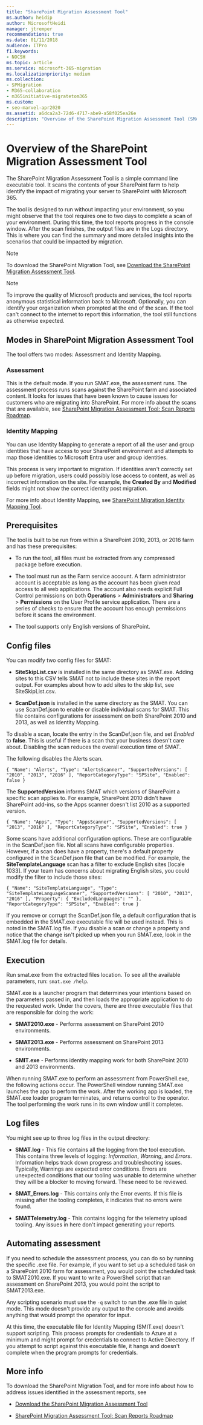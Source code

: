 ```yaml
---
title: "SharePoint Migration Assessment Tool"
ms.author: heidip
author: MicrosoftHeidi
manager: jtremper
recommendations: true
ms.date: 01/11/2018
audience: ITPro
f1.keywords:
- NOCSH
ms.topic: article
ms.service: microsoft-365-migration
ms.localizationpriority: medium
ms.collection:
- SPMigration
- M365-collaboration
- m365initiative-migratetom365
ms.custom:
- seo-marvel-apr2020
ms.assetid: a6dca2a3-72d6-4717-abe9-a58f025ea26e
description: "Overview of the SharePoint Migration Assessment Tool (SMAT). A tool that helps identify the impact of migrating your server to SharePoint in Microsoft 365."
---
```


# Overview of the SharePoint Migration Assessment Tool

The SharePoint Migration Assessment Tool is a simple command line executable tool. It scans the contents of your SharePoint farm to help identify the impact of migrating your server to SharePoint with Microsoft 365.
  
The tool is designed to run without impacting your environment, so you might observe that the tool requires one to two days to complete a scan of your environment. During this time, the tool reports progress in the console window. After the scan finishes, the output files are in the Logs directory. This is where you can find the summary and more detailed insights into the scenarios that could be impacted by migration.
  
> [!NOTE]
> To download the SharePoint Migration Tool, see [Download the SharePoint Migration Assessment Tool](https://www.microsoft.com/download/details.aspx?id=53598).
  
> [!NOTE]
> To improve the quality of Microsoft products and services, the tool reports anonymous statistical information back to Microsoft. Optionally, you can identify your organization when prompted at the end of the scan. If the tool can't connect to the internet to report this information, the tool still functions as otherwise expected.

## Modes in SharePoint Migration Assessment Tool

The tool offers two modes: Assessment and Identity Mapping.
  
### Assessment

This is the default mode. If you run SMAT.exe, the assessment runs. The assessment process runs scans against the SharePoint farm and associated content. It looks for issues that have been known to cause issues for customers who are migrating into SharePoint. For more info about the scans that are available, see [SharePoint Migration Assessment Tool: Scan Reports Roadmap](sharepoint-migration-assessment-toolscan-reports-roadmap.md).
  
### Identity Mapping

You can use Identity Mapping to generate a report of all the user and group identities that have access to your SharePoint environment and attempts to map those identities to Microsoft Entra user and group identities.
  
This process is very important to migration. If identities aren't correctly set up before migration, users could possibly lose access to content, as well as incorrect information on the site. For example, the **Created By** and **Modified** fields might not show the correct identity post migration.
  
For more info about Identity Mapping, see [SharePoint Migration Identity Mapping Tool](sharepoint-migration-identity-mapping-tool.md).
  
## Prerequisites

The tool is built to be run from within a SharePoint 2010, 2013, or 2016 farm and has these prerequisites:
  
- To run the tool, all files must be extracted from any compressed package before execution.
    
- The tool must run as the Farm service account. A farm administrator account is acceptable as long as the account has been given read access to all web applications. The account also needs explicit Full Control permissions on both **Operations** > **Administrators** and **Sharing** > **Permissions** on the User Profile service application. There are a series of checks to ensure that the account has enough permissions before it scans the environment.

- The tool supports only English versions of SharePoint.
    
## Config files

You can modify two config files for SMAT:

-  **SiteSkipList.csv** is installed in the same directory as SMAT.exe. Adding sites to this CSV tells SMAT not to include these sites in the report output. For examples about how to add sites to the skip list, see SiteSkipList.csv. 
  
 - **ScanDef.json** is installed in the same directory as the SMAT. You can use ScanDef.json to enable or disable individual scans for SMAT. This file contains configurations for assessment on both SharePoint 2010 and 2013, as well as Identity Mapping. 
  
To disable a scan, locate the entry in the ScanDef.json file, and set  *Enabled*  to **false**. This is useful if there is a scan that your business doesn't care about. Disabling the scan reduces the overall execution time of SMAT.
  
The following disables the Alerts scan.
 
`{ "Name": "Alerts", "Type": "AlertsScanner", "SupportedVersions": [ "2010", "2013", "2016" ], "ReportCategoryType": "SPSite", "Enabled": false }`
  
The **SupportedVersion** informs SMAT which versions of SharePoint a specific scan applies to. For example, SharePoint 2010 didn't have SharePoint add-ins, so the Apps scanner doesn't list 2010 as a supported version.
  
`{ "Name": "Apps", "Type": "AppsScanner", "SupportedVersions": [ "2013", "2016" ], "ReportCategoryType": "SPSite", "Enabled": true }`
  
Some scans have additional configuration options. These are configurable in the ScanDef.json file. Not all scans have configurable properties. However, if a scan does have a property, there's a default property configured in the ScanDef.json file that can be modified. For example, the **SiteTemplateLanguage** scan has a filter to exclude English sites [locale 1033]. If your team has concerns about migrating English sites, you could modify the filter to include those sites:
  
`{ "Name": "SiteTemplateLanguage", "Type": "SiteTemplateLanguageScanner", "SupportedVersions": [ "2010", "2013", "2016" ], "Property": { "ExcludedLanguages": "" }, "ReportCategoryType": "SPSite", "Enabled": true }`
  
If you remove or corrupt the ScanDef.json file, a default configuration that is embedded in the SMAT.exe executable file will be used instead. This is noted in the SMAT.log file. If you disable a scan or change a property and notice that the change isn't picked up when you run SMAT.exe, look in the SMAT.log file for details.
  
## Execution

Run smat.exe from the extracted files location. To see all the available parameters, run: `smat.exe /help`.
  
SMAT.exe is a launcher program that determines your intentions based on the parameters passed in, and then loads the appropriate application to do the requested work. Under the covers, there are three executable files that are responsible for doing the work:
  
- **SMAT2010.exe** - Performs assessment on SharePoint 2010 environments.
    
- **SMAT2013.exe** - Performs assessment on SharePoint 2013 environments.
    
- **SMIT.exe** - Performs identity mapping work for both SharePoint 2010 and 2013 environments.
    
When running SMAT.exe to perform an assessment from PowerShell.exe, the following actions occur. The PowerShell window running SMAT.exe launches the app to perform the work. After the working app is loaded, the SMAT.exe loader program terminates, and returns control to the operator. The tool performing the work runs in its own window until it completes.
  
## Log files

You might see up to three log files in the output directory:
  
- **SMAT.log** - This file contains all the logging from the tool execution. This contains three levels of logging: *Information*, *Warning*, and *Errors*. Information helps track down progress and troubleshooting issues. Typically, Warnings are expected error conditions. Errors are unexpected conditions that our tooling was unable to determine whether they will be a blocker to moving forward. These need to be reviewed. 
    
- **SMAT_Errors.log** - This contains only the Error events. If this file is missing after the tooling completes, it indicates that no errors were found. 
    
- **SMATTelemetry.log** - This contains logging for the telemetry upload tooling. Any issues in here don't impact generating your reports. 
    
## Automating assessment

If you need to schedule the assessment process, you can do so by running the specific .exe file. For example, if you want to set up a scheduled task on a SharePoint 2010 farm for assessment, you would point the scheduled task to SMAT2010.exe. If you want to write a PowerShell script that ran assessment on SharePoint 2013, you would point the script to SMAT2013.exe.
  
Any scripting scenario must use the `-q` switch to run the .exe file in quiet mode. This mode doesn't provide any output to the console and avoids anything that would prompt the operator for input.
  
At this time, the executable file for Identity Mapping (SMIT.exe) doesn't support scripting. This process prompts for credentials to Azure at a minimum and might prompt for credentials to connect to Active Directory. If you attempt to script against this executable file, it hangs and doesn't complete when the program prompts for credentials.
  
## More info

To download the SharePoint Migration Tool, and for more info about how to address issues identified in the assessment reports, see
  
- [Download the SharePoint Migration Assessment Tool ](https://www.microsoft.com/download/details.aspx?id=53598)
    
- [SharePoint Migration Assessment Tool: Scan Reports Roadmap](sharepoint-migration-assessment-toolscan-reports-roadmap.md)
